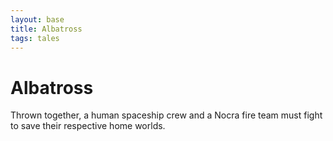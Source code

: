 ```yaml
---
layout: base
title: Albatross
tags: tales
---
```

# Albatross
Thrown together, a human spaceship crew and a Nocra fire team must fight to save their respective home worlds.
